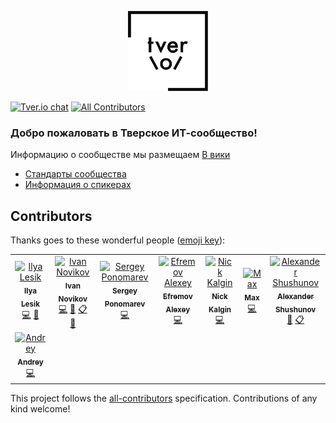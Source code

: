 <p align="center"><img src="logo/tverio_logo_black.png" width="128"></p>

[![Tver.io chat](http://tverio-slack.herokuapp.com/badge.svg)](http://tverio-slack.herokuapp.com/)
[![All Contributors](https://img.shields.io/badge/all_contributors-8-orange.svg?style=flat-square)](#contributors)

### Добро пожаловать в Тверское ИТ-сообщество!

Информацию о сообществе мы размещаем [В вики](https://github.com/tverio/community/wiki)

* [Стандарты сообщества](standards/README.md)
* [Информация о спикерах](speakers/README.md)

## Contributors

Thanks goes to these wonderful people ([emoji key](https://github.com/all-contributors/all-contributors#emoji-key)):

<!-- ALL-CONTRIBUTORS-LIST:START - Do not remove or modify this section -->
<!-- prettier-ignore -->
<table><tr><td align="center"><a href="https://github.com/ilyalesik"><img src="https://avatars2.githubusercontent.com/u/1270648?v=4" width="100px;" alt="Ilya Lesik"/><br /><sub><b>Ilya Lesik</b></sub></a><br /><a href="https://github.com/tverio/community/commits?author=ilyalesik" title="Code">💻</a> <a href="#review-ilyalesik" title="Reviewed Pull Requests">👀</a></td><td align="center"><a href="http://jonnynovikov.com"><img src="https://avatars0.githubusercontent.com/u/527823?v=4" width="100px;" alt="Ivan Novikov"/><br /><sub><b>Ivan Novikov</b></sub></a><br /><a href="https://github.com/tverio/community/commits?author=jonny-novikov" title="Code">💻</a> <a href="#review-jonny-novikov" title="Reviewed Pull Requests">👀</a> <a href="#eventOrganizing-jonny-novikov" title="Event Organizing">📋</a> <a href="#ideas-jonny-novikov" title="Ideas, Planning, & Feedback">🤔</a></td><td align="center"><a href="https://github.com/sponomarev"><img src="https://avatars0.githubusercontent.com/u/2322774?v=4" width="100px;" alt="Sergey Ponomarev"/><br /><sub><b>Sergey Ponomarev</b></sub></a><br /><a href="https://github.com/tverio/community/commits?author=sponomarev" title="Code">💻</a></td><td align="center"><a href="https://lexich.github.io/"><img src="https://avatars2.githubusercontent.com/u/859946?v=4" width="100px;" alt="Efremov Alexey"/><br /><sub><b>Efremov Alexey</b></sub></a><br /><a href="https://github.com/tverio/community/commits?author=lexich" title="Code">💻</a></td><td align="center"><a href="https://github.com/kalginnick"><img src="https://avatars1.githubusercontent.com/u/1064416?v=4" width="100px;" alt="Nick Kalgin"/><br /><sub><b>Nick Kalgin</b></sub></a><br /><a href="https://github.com/tverio/community/commits?author=kalginnick" title="Code">💻</a></td><td align="center"><a href="https://github.com/Slavenin"><img src="https://avatars3.githubusercontent.com/u/4180077?v=4" width="100px;" alt="Max"/><br /><sub><b>Max</b></sub></a><br /><a href="https://github.com/tverio/community/commits?author=Slavenin" title="Code">💻</a></td><td align="center"><a href="https://vk.com/ashushunov"><img src="https://avatars0.githubusercontent.com/u/5528356?v=4" width="100px;" alt="Alexander Shushunov"/><br /><sub><b>Alexander Shushunov</b></sub></a><br /><a href="#ideas-AlexanderShushunov" title="Ideas, Planning, & Feedback">🤔</a> <a href="#eventOrganizing-AlexanderShushunov" title="Event Organizing">📋</a></td></tr><tr><td align="center"><a href="https://github.com/m0rozov"><img src="https://avatars2.githubusercontent.com/u/13627362?v=4" width="100px;" alt="Andrey"/><br /><sub><b>Andrey</b></sub></a><br /><a href="https://github.com/tverio/community/commits?author=m0rozov" title="Code">💻</a></td></tr></table>

<!-- ALL-CONTRIBUTORS-LIST:END -->

This project follows the [all-contributors](https://github.com/all-contributors/all-contributors) specification. Contributions of any kind welcome!
